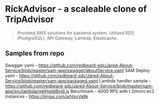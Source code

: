 # RickAdvisor - a scaleable clone of TripAdvisor 

> Provided AWS solutions for backend system. Utilized RDS (PostgreSQL), API Gateway, Lambda, Elasticache.

## Samples from repo

Swagger yaml - https://github.com/redbeard-sdc/Jared-About-Service/blob/master/sam-app/swagger/aboutService.yaml
SAM Deploy yaml - https://github.com/redbeard-sdc/Jared-About-Service/blob/master/sam-app/packaged.yaml
Lambda handler sample - https://github.com/redbeard-sdc/Jared-About-Service/blob/master/sam-app/src/lambda/getHotelById.js
Benchmark - 4000 RPS with t.2micro ec2 instances - https://imgur.com/a/HsvVa9k
